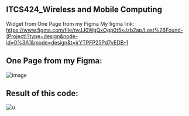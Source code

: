 ## ITCS424_Wireless and Mobile Computing
Widget from One Page from my Figma
My figma link: https://www.figma.com/file/nvJJ0WgQxOgp0t5xJzb2ap/Lost%26Found-(Project)?type=design&node-id=0%3A1&mode=design&t=irYTPFP25Pd7vEDB-1


## One Page from my Figma:


![image](https://github.com/qndska/Widgetfromfigma/assets/106175374/60256b7a-2141-4040-baaa-08b75c530890)


## Result of this code:


![u](https://github.com/qndska/Widgetfromfigma/assets/106175374/35a805ea-fc5c-44f4-b0ea-d8690beec15f)
